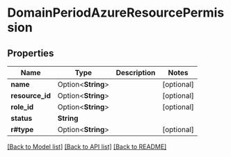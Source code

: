 # DomainPeriodAzureResourcePermission

## Properties

Name | Type | Description | Notes
------------ | ------------- | ------------- | -------------
**name** | Option<**String**> |  | [optional]
**resource_id** | Option<**String**> |  | [optional]
**role_id** | Option<**String**> |  | [optional]
**status** | **String** |  | 
**r#type** | Option<**String**> |  | [optional]

[[Back to Model list]](../README.md#documentation-for-models) [[Back to API list]](../README.md#documentation-for-api-endpoints) [[Back to README]](../README.md)


